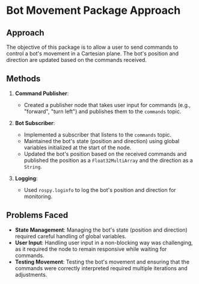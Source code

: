 # Bot Movement Package Approach

## Approach
The objective of this package is to allow a user to send commands to control a bot's movement in a Cartesian plane. The bot's position and direction are updated based on the commands received.

## Methods
1. **Command Publisher**: 
   - Created a publisher node that takes user input for commands (e.g., "forward", "turn left") and publishes them to the `commands` topic.

2. **Bot Subscriber**: 
   - Implemented a subscriber that listens to the `commands` topic.
   - Maintained the bot's state (position and direction) using global variables initialized at the start of the node.
   - Updated the bot's position based on the received commands and published the position as a `Float32MultiArray` and the direction as a `String`.

3. **Logging**: 
   - Used `rospy.loginfo` to log the bot's position and direction for monitoring.

## Problems Faced
- **State Management**: Managing the bot's state (position and direction) required careful handling of global variables.
- **User  Input**: Handling user input in a non-blocking way was challenging, as it required the node to remain responsive while waiting for commands.
- **Testing Movement**: Testing the bot's movement and ensuring that the commands were correctly interpreted required multiple iterations and adjustments.
